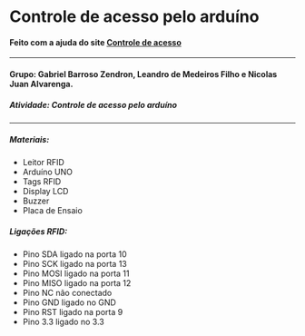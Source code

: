 # Controle de acesso pelo arduíno
#### Feito com a ajuda do site [Controle de acesso](https://www.filipeflop.com/blog/controle-acesso-leitor-rfid-arduino/)
---------------------------------------------------------------------------------------------------------------------
#### Grupo: Gabriel Barroso Zendron, Leandro de Medeiros Filho e Nicolas Juan Alvarenga.
##### Atividade: Controle de acesso pelo arduíno
---------------------------------------------------------------------------------------------------------------------
##### Materiais: 
* Leitor RFID
* Arduíno UNO
* Tags RFID 
* Display LCD
* Buzzer
* Placa de Ensaio

##### Ligações RFID: 
* Pino SDA ligado na porta 10
* Pino SCK ligado na porta 13
* Pino MOSI ligado na porta 11
* Pino MISO ligado na porta 12
* Pino NC não conectado 
* Pino GND ligado no GND
* Pino RST ligado na porta 9
* Pino 3.3 ligado no 3.3
